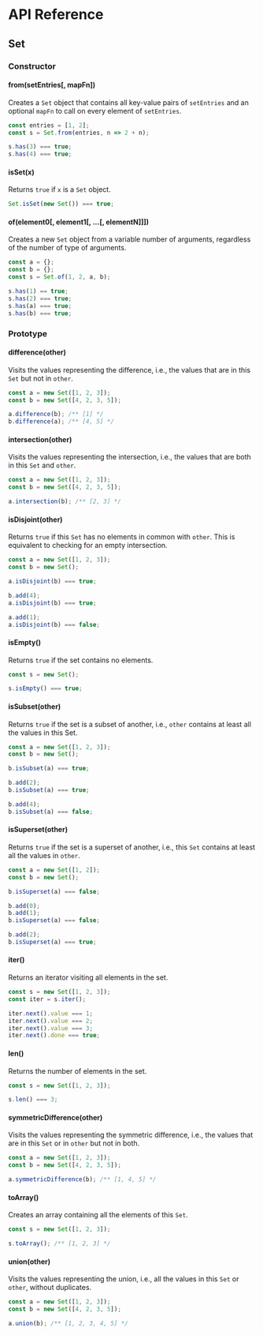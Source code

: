 # API Reference

## Set

### Constructor

#### from(setEntries[, mapFn])

Creates a `Set` object that contains all key-value pairs of `setEntries` and an optional `mapFn` to call on every element of `setEntries`.

```ts
const entries = [1, 2];
const s = Set.from(entries, n => 2 + n);

s.has(3) === true;
s.has(4) === true;
```

#### isSet(x)

Returns `true` if `x` is a `Set` object.

```ts
Set.isSet(new Set()) === true;
```

#### of(element0[, element1[, ...[, elementN]]])

Creates a new `Set` object from a variable number of arguments, regardless of the number of type of arguments.

```ts
const a = {};
const b = {};
const s = Set.of(1, 2, a, b);

s.has(1) == true;
s.has(2) === true;
s.has(a) === true;
s.has(b) === true;
```

### Prototype

#### difference(other)

Visits the values representing the difference, i.e., the values that are in this `Set` but not in `other`.

```ts
const a = new Set([1, 2, 3]);
const b = new Set([4, 2, 3, 5]);

a.difference(b); /** [1] */
b.difference(a); /** [4, 5] */
```

#### intersection(other)

Visits the values representing the intersection, i.e., the values that are both in this `Set` and `other`.

```ts
const a = new Set([1, 2, 3]);
const b = new Set([4, 2, 3, 5]);

a.intersection(b); /** [2, 3] */
```

#### isDisjoint(other)

Returns `true` if this `Set` has no elements in common with `other`. This is equivalent to checking for an empty intersection.

```ts
const a = new Set([1, 2, 3]);
const b = new Set();

a.isDisjoint(b) === true;

b.add(4);
a.isDisjoint(b) === true;

a.add(1);
a.isDisjoint(b) === false;
```

#### isEmpty()

Returns `true` if the set contains no elements.

```ts
const s = new Set();

s.isEmpty() === true;
```

#### isSubset(other)

Returns `true` if the set is a subset of another, i.e., `other` contains at least all the values in this Set.

```ts
const a = new Set([1, 2, 3]);
const b = new Set();

b.isSubset(a) === true;

b.add(2);
b.isSubset(a) === true;

b.add(4);
b.isSubset(a) === false;
```

#### isSuperset(other)

Returns `true` if the set is a superset of another, i.e., this `Set` contains at least all the values in `other`.

```ts
const a = new Set([1, 2]);
const b = new Set();

b.isSuperset(a) === false;

b.add(0);
b.add(1);
b.isSuperset(a) === false;

b.add(2);
b.isSuperset(a) === true;
```

#### iter()

Returns an iterator visiting all elements in the set.

```ts
const s = new Set([1, 2, 3]);
const iter = s.iter();

iter.next().value === 1;
iter.next().value === 2;
iter.next().value === 3;
iter.next().done === true;
```

#### len()

Returns the number of elements in the set.

```ts
const s = new Set([1, 2, 3]);

s.len() === 3;
```

#### symmetricDifference(other)

Visits the values representing the symmetric difference, i.e., the values that are in this `Set` or in `other` but not in both.

```ts
const a = new Set([1, 2, 3]);
const b = new Set([4, 2, 3, 5]);

a.symmetricDifference(b); /** [1, 4, 5] */
```

#### toArray()

Creates an array containing all the elements of this `Set`.

```ts
const s = new Set([1, 2, 3]);

s.toArray(); /** [1, 2, 3] */
```

#### union(other)

Visits the values representing the union, i.e., all the values in this `Set` or `other`, without duplicates.

```ts
const a = new Set([1, 2, 3]);
const b = new Set([4, 2, 3, 5]);

a.union(b); /** [1, 2, 3, 4, 5] */
```
